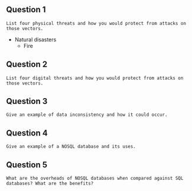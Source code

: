 ## Question 1

```
List four physical threats and how you would protect from attacks on those vectors.
```

- Natural disasters
	- Fire

## Question 2

```
List four digital threats and how you would protect from attacks on those vectors.
```

## Question 3 

```
Give an example of data inconsistency and how it could occur.
```

## Question 4  

```
Give an example of a NOSQL database and its uses.
```

## Question 5

```
What are the overheads of NOSQL databases when compared against SQL databases? What are the benefits?
```